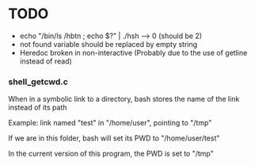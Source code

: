 # TODO

 - echo "/bin/ls /hbtn ; echo \$?" | ./hsh --> 0 (should be 2)
 - not found variable should be replaced by empty string
 - Heredoc broken in non-interactive (Probably due to the use of getline instead of read)

### shell_getcwd.c

When in a symbolic link to a directory, bash stores the name of the link instead of its path

Example: link named "test" in "/home/user", pointing to "/tmp"

If we are in this folder, bash will set its PWD to "/home/user/test"

In the current version of this program, the PWD is set to "/tmp"

